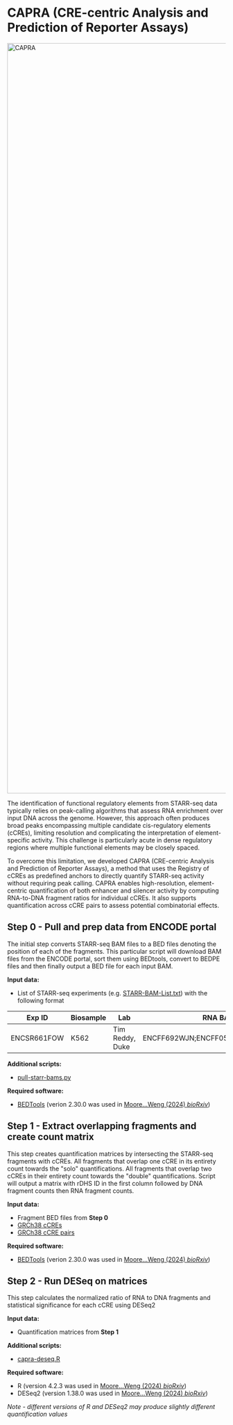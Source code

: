 # CAPRA (CRE-centric Analysis and Prediction of Reporter Assays)

<img width="2288" height="1727" alt="CAPRA" src="https://github.com/user-attachments/assets/6c8e7a3b-eecb-4116-8acb-f1cccd306d65" />

The identification of functional regulatory elements from STARR-seq data typically relies on peak-calling algorithms that assess RNA enrichment over input DNA across the genome. However, this approach often produces broad peaks encompassing multiple candidate cis-regulatory elements (cCREs), limiting resolution and complicating the interpretation of element-specific activity. This challenge is particularly acute in dense regulatory regions where multiple functional elements may be closely spaced.

To overcome this limitation, we developed CAPRA (CRE-centric Analysis and Prediction of Reporter Assays), a method that uses the Registry of cCREs as predefined anchors to directly quantify STARR-seq activity without requiring peak calling. CAPRA enables high-resolution, element-centric quantification of both enhancer and silencer activity by computing RNA-to-DNA fragment ratios for individual cCREs. It also supports quantification across cCRE pairs to assess potential combinatorial effects.

## Step 0 - Pull and prep data from ENCODE portal

The initial step converts STARR-seq BAM files to a BED files denoting the position of each of the fragments. This particular script will download BAM files from the ENCODE portal, sort them using BEDtools, convert to BEDPE files and then finally output a BED file for each input BAM.

**Input data:**
* List of STARR-seq experiments (e.g. [STARR-BAM-List.txt](https://users.moore-lab.org/ENCODE-cCREs/Pipeline-Input-Files/STARR-BAM-List.txt.gz)) with the following format

| Exp ID      | Biosample | Lab | RNA BAMs | DNA BAMs |
| ----------- | ----------- | ----------- | ----------- | ----------- |
| ENCSR661FOW | K562  | Tim Reddy, Duke | ENCFF692WJN;ENCFF058NAC;ENCFF294XNE | ENCFF778LRW | 


**Additional scripts:**
* [pull-starr-bams.py](https://github.com/Moore-Lab-UMass/CAPRA/blob/main/Toolkit/pull-starr-bams.py)

**Required software:**
* [BEDTools](https://bedtools.readthedocs.io/en/latest/) (verion 2.30.0 was used in [Moore...Weng (2024) *bioRxiv*](https://www.biorxiv.org/content/10.1101/2024.12.26.629296v1))


## Step 1 - Extract overlapping fragments and create count matrix
This step creates quantification matrices by intersecting the STARR-seq fragments with cCREs. All fragments that overlap one cCRE in its entirety count towards the "solo" quantifications. All fragments that overlap two cCREs in their entirety count towards the "double" quantifications. Script will output a matrix with rDHS ID in the first column followed by DNA fragment counts then RNA fragment counts.

**Input data:**
* Fragment BED files from **Step 0**
* [GRCh38 cCREs](https://users.moore-lab.org/ENCODE-cCREs/Supplementary-Data/Supplementary-Data-1.GRCh38-cCREs-V4.bed.gz)
* [GRCh38 cCRE pairs](https://users.moore-lab.org/ENCODE-cCREs/Pipeline-Input-Files/GRCh38-cCRE-Adjacent-Pairs.bed.gz)

**Required software:**
* [BEDTools](https://bedtools.readthedocs.io/en/latest/) (verion 2.30.0 was used in [Moore...Weng (2024) *bioRxiv*](https://www.biorxiv.org/content/10.1101/2024.12.26.629296v1))

## Step 2 - Run DESeq on matrices
This step calculates the normalized ratio of RNA to DNA fragments and statistical significance for each cCRE using DESeq2

**Input data:**
* Quantification matrices from **Step 1**

**Additional scripts:**
* [capra-deseq.R](https://github.com/Moore-Lab-UMass/CAPRA/blob/main/Toolkit/capra-deseq.R)

**Required software:**
* R (version 4.2.3 was used in [Moore...Weng (2024) *bioRxiv*](https://www.biorxiv.org/content/10.1101/2024.12.26.629296v1))
* DESeq2 (version 1.38.0 was used in [Moore...Weng (2024) *bioRxiv*](https://www.biorxiv.org/content/10.1101/2024.12.26.629296v1))

*Note - different versions of R and DESeq2 may produce slightly different quantification values*

